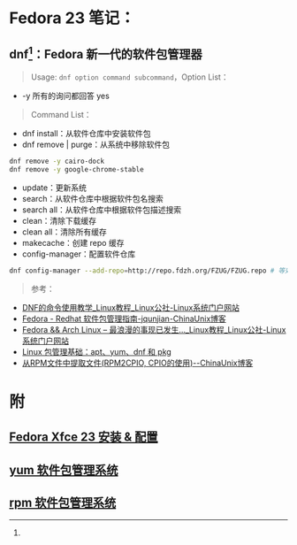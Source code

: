 # Fedora 23 笔记：

## dnf[^dnf]：Fedora 新一代的软件包管理器

> Usage: `dnf option command subcommand`，Option List：

+ -y 所有的询问都回答 yes

>  Command List：

+ dnf install：从软件仓库中安装软件包
+ dnf remove | purge：从系统中移除软件包

```Bash
dnf remove -y cairo-dock
dnf remove -y google-chrome-stable
```

+ update：更新系统
+ search：从软件仓库中根据软件包名搜索
+ search all：从软件仓库中根据软件包描述搜索
+ clean：清除下载缓存
+ clean all：清除所有缓存
+ makecache：创建 repo 缓存
+ config-manager：配置软件仓库

```Bash
dnf config-manager --add-repo=http://repo.fdzh.org/FZUG/FZUG.repo # 等效于 dnf install http://repo.fdzh.org/FZUG/free/23/x86_64/fzug-release-23-0.1.noarch.rpm
```

> 参考：

+ [DNF的命令使用教学_Linux教程_Linux公社-Linux系统门户网站](http://www.linuxidc.com/Linux/2015-06/118751.htm)
+ [Fedora - Redhat 软件包管理指南-jqunjian-ChinaUnix博客](https://blog.csdn.net/chen190735341/article/details/43232077)
+ [Fedora && Arch Linux – 最浪漫的事现已发生…_Linux教程_Linux公社-Linux系统门户网站](http://www.linuxidc.com/Linux/2015-08/120923.htm)
+ [Linux 包管理基础：apt、yum、dnf 和 pkg](https://linux.cn/article-8782-1.html)
+ [从RPM文件中提取文件(RPM2CPIO, CPIO的使用)--ChinaUnix博客](http://blog.chinaunix.net/uid-26435987-id-3399279.html)

[^dnf]: 

# 附
## [Fedora Xfce 23 安装 & 配置](install_fedora23_xfce.md)
## [yum 软件包管理系统](../CentOS/centos.md)
## [rpm 软件包管理系统](../CentOS/rpm.md)
